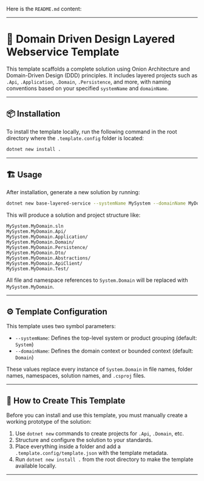 Here is the `README.md` content:

---

# 🧱 Domain Driven Design Layered Webservice Template

This template scaffolds a complete solution using Onion Architecture and Domain-Driven Design (DDD) principles. It includes layered projects such as `.Api`, `.Application`, `.Domain`, `.Persistence`, and more, with naming conventions based on your specified `systemName` and `domainName`.

---

## 📦 Installation

To install the template locally, run the following command in the root directory where the `.template.config` folder is located:

```bash
dotnet new install .
```

---

## 🏗️ Usage

After installation, generate a new solution by running:

```bash
dotnet new base-layered-service --systemName MySystem --domainName MyDomain
```

This will produce a solution and project structure like:

```
MySystem.MyDomain.sln
MySystem.MyDomain.Api/
MySystem.MyDomain.Application/
MySystem.MyDomain.Domain/
MySystem.MyDomain.Persistence/
MySystem.MyDomain.Dto/
MySystem.MyDomain.Abstractions/
MySystem.MyDomain.ApiClient/
MySystem.MyDomain.Test/
```

All file and namespace references to `System.Domain` will be replaced with `MySystem.MyDomain`.

---

## ⚙️ Template Configuration

This template uses two symbol parameters:

* `--systemName`: Defines the top-level system or product grouping (default: `System`)
* `--domainName`: Defines the domain context or bounded context (default: `Domain`)

These values replace every instance of `System.Domain` in file names, folder names, namespaces, solution names, and `.csproj` files.

---

## 🚧 How to Create This Template

Before you can install and use this template, you must manually create a working prototype of the solution:

1. Use `dotnet new` commands to create projects for `.Api`, `.Domain`, etc.
2. Structure and configure the solution to your standards.
3. Place everything inside a folder and add a `.template.config/template.json` with the template metadata.
4. Run `dotnet new install .` from the root directory to make the template available locally.

---
